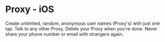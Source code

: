 # Proxy - iOS
Create unlimited, random, anonymous user names (Proxy's) with just one tap. Talk to any other Proxy. Delete your Proxy when you're done. Never share your phone number or email with strangers again.
